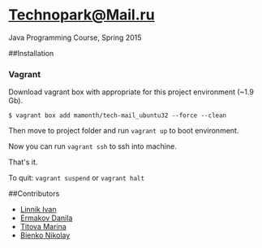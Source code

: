 Technopark@Mail.ru
============
Java Programming Course, Spring 2015

##Installation

### Vagrant

Download vagrant box with appropriate for this project environment (~1.9 Gb).

```
$ vagrant box add mamonth/tech-mail_ubuntu32 --force --clean
```

Then move to project folder and run `vagrant up` to boot environment.

Now you can run `vagrant ssh` to ssh into machine.

That's it.

To quit: `vagrant suspend` or `vagrant halt`


##Contributors
* [Linnik Ivan](https://github.com/xpyy)
* [Ermakov Danila](https://github.com/dnlrmkv)
* [Titova Marina](https://github.com/lladrona)
* [Bienko Nikolay](https://github.com/bikolya)
